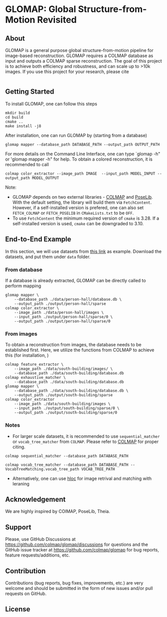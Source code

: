 # GLOMAP: Global Structure-from-Motion Revisited

## About
GLOMAP is a general purpose global structure-from-motion pipeline for
image-based reconstruction. GLOMAP requires a COLMAP database as input and
outputs a COLMAP sparse reconstruction.
The goal of this project is to achieve both efficiency and robustness, and can scale up to >10k images.
If you use this project for your research, please cite
```

```

## Getting Started 
To install GLOMAP, one can follow this steps
```
mkdir build
cd build
cmake ..
make install -j8
```
After installation, one can run GLOMAP by (starting from a database)
```
glomap mapper --database_path DATABASE_PATH --output_path OUTPUT_PATH
```
For more details on the Command Line Interface, one can type `glomap -h" or 'glomap mapper -h" for help.
To obtain a colored reconstruction, it is recommended to call
```
colmap color_extractor --image_path IMAGE  --input_path MODEL_INPUT --output_path MODEL_OUTPUT
```

Note:
- GLOMAP depends on two external libraries - [COLMAP](https://github.com/colmap/colmap) and [PoseLib](https://github.com/PoseLib/PoseLib).
  With the default setting, the library will build them via `FetchContent`.
  However, if a self-installed version is prefered, one can also set `FETCH_COLMAP` or `FETCH_POSELIB` in `CMakeLists.txt` to be `OFF`.
- To use `FetchContent` the minimum required version of `cmake` is 3.28. If a self-installed version is used, `cmake` can be downgraded to 3.10.

## End-to-End Example
In this section, we will use datasets from [this link](demuc.de/colmap/datasets) as example.
Download the datasets, and put them under `data` folder.
### From database
If a database is already extracted, GLOMAP can be directly called to perform mapping
```
glomap mapper \
    --database_path ./data/person-hall/database.db \
    --output_path ./output/person-hall/sparse
colmap color_extractor \
    --image_path ./data/person-hall/images \
    --input_path ./output/person-hall/sparse/0 \
    --output_path ./output/person-hall/sparse/0
```
### From images
To obtain a reconstruction from images, the database needs to be established first. Here, we utilize the functions from COLMAP to achieve this (for installation, )
```
colmap feature_extractor \
    --image_path ./data/south-building/images/ \
    --database_path ./data/south-building/database.db
colmap exhaustive_matcher \
    --database_path ./data/south-building/database.db 
glomap mapper \
    --database_path ./data/south-building/database.db \
    --output_path ./output/south-building/sparse
colmap color_extractor
    --image_path ./data/south-building/images \
    --input_path ./output/south-building/sparse/0 \
    --output_path ./output/south-building/sparse/0
```
### Notes
- For larger scale datasets, it is recommended to use `sequential_matcher` or `vocab_tree_matcher` from `COLMAP`. Please refer to [COLMAP](https://github.com/colmap/colmap) for proper citing.
```
colmap sequential_matcher --database_path DATABASE_PATH

colmap vocab_tree_matcher --database_path DATABASE_PATH --VocabTreeMatching.vocab_tree_path VOCAB_TREE_PATH
```
- Alternatively, one can use [hloc](https://github.com/cvg/Hierarchical-Localization/) for image retrival and matching with leraning



## Acknowledgement
We are highly inspired by COlMAP, PoseLib, Theia.

## Support
Please, use GitHub Discussions at https://github.com/colmap/glomap/discussions for questions and the GitHub issue tracker at https://github.com/colmap/glomap for bug reports, feature requests/additions, etc.

## Contribution
Contributions (bug reports, bug fixes, improvements, etc.) are very welcome and should be submitted in the form of new issues and/or pull requests on GitHub.

## License

<!-- 

